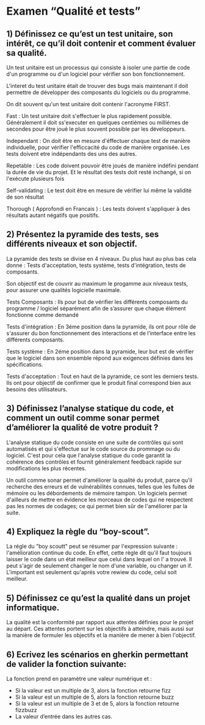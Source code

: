# Examen “Qualité et tests”


## 1) Définissez ce qu’est un test unitaire, son intérêt, ce qu’il doit contenir et comment évaluer sa qualité.
Un test unitaire est un processus qui consiste à isoler une partie de code d'un programme ou d'un logiciel pour vérifier son bon fonctionnement. 

L'interet du test unitaire était de trouver des bugs mais maintenant il doit permettre de développer des composants du logiciels ou du programme.

On dit souvent qu'un test unitaire doit contenir l'acronyme FIRST.

Fast :  Un test unitaire doit s'effectuer le plus rapidement possible. Généralement il doit ss'executer en quelques centiémes ou milliémes de secondes pour être joué le plus souvent possible par les développeurs.

Independant : On doit être en mesure d'éffectuer chaque test de manière individuelle, pour vérifier l'efficcacité du code de manière organisée. Les tests doivent etre indépendants des uns des autres. 

Repetable : Les code doivent pouvoir être joués de manière indéfini pendant la durée de vie du projet. Et le résultat des tests doit resté inchangé, si on l'exécute plusieurs fois 

Self-validating : Le test doit être en mesure de vérifier lui même la validité de son résultat

Thorough ( Approfondi en Francais ) : Les tests doivent s'appliquer à des résultats autant négatifs que positifs. 

## 2) Présentez la pyramide des tests, ses différents niveaux et son objectif.

La pyramide des tests se divise en 4 niveaux. Du plus haut au plus bas cela donne : Tests d'acceptation, tests système, tests d'intégration, tests de composants. 

Son objectif est de couvrir au maximum le progamme aux niveaux tests, pour assurer une qualités logicielle maximale. 

Tests Composants : Ils pour but de vérifier les différents composants du programme / logiciel séparément afin de s’assurer que chaque élément fonctionne comme demandé

Tests d'intégration : En 3éme position dans la pyramide, ils ont pour rôle de s'assurer du bon fonctionnement des interactions et de l’interface entre les différents composants.

Tests système : En 2éme position dans la pyramide, leur but est de vérifier que le logiciel dans son ensemble répond aux exigences définies dans les spécifications.

Tests d'acceptation : Tout en haut de la pyramide, ce sont les derniers tests. Ils ont pour objectif de confirmer que le produit final correspond bien aux besoins des utilisateurs. 

## 3) Définissez l’analyse statique du code, et comment un outil comme sonar permet d’améliorer la qualité de votre produit ?

L'analyse statique du code consiste en une suite de contrôles qui sont automatisés et qui s'effectue sur le code source du prommage ou du logiciel. C'est pour cela que l'analyse statique du code garantit la cohérence des contrôles et fournit généralement feedback rapide sur  modifications les plus récentes. 

Un outil comme sonar permet d'améliorer la qualité du produit, parce qu'il recherche des erreurs et de vulnérabilités connues, telles que les fuites de mémoire ou les débordements de mémoire tampon. Un logiciels permet d'ailleurs de mettre en évidence les morceaux de codes qui ne respectent pas les normes de codages; ce qui permet bien sûr de l'améliorer par la suite.

## 4) Expliquez la règle du “boy-scout”.

La régle du "boy scoutt" peut se résumer par l'expression suivante : l'amélioration continue du code. En effet, cette règle dit qu'il faut toujours laisser le code dans un état meilleur que celui dans lequel on l' a trouvé. Il peut s'agir de seulement changer le nom d'une variable, ou changer un if. L'important est seulement qu'aprés votre rewiew du code, celui soit meilleur. 

## 5) Définissez ce qu’est la qualité dans un projet informatique.

La qualité est la conformité par rapport aux attentes définies pour le projet au départ. Ces attentes portent sur les objectifs à atteindre, mais aussi sur la manière de formuler les objectifs et la manière de mener à bien l'objectif. 

## 6) Ecrivez les scénarios en gherkin permettant de valider la fonction suivante:
La fonction prend en paramètre une valeur numérique et :
* Si la valeur est un multiple de 3, alors la fonction retourne fizz
* Si la valeur est un multiple de 5, alors la fonction retourne buzz
* Si la valeur est un multiple de 3 et de 5, alors la fonction retourne fizzbuzz
* La valeur d’entrée dans les autres cas.
